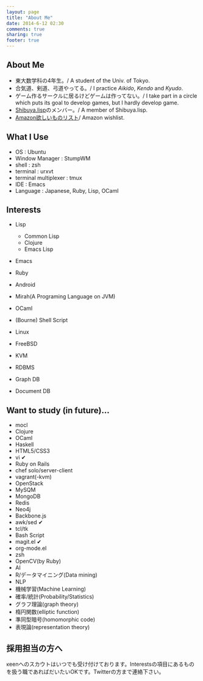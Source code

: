```yaml
---
layout: page
title: "About Me"
date: 2014-6-12 02:30
comments: true
sharing: true
footer: true
---
```

## About Me

- 東大数学科の4年生。/ A student of the Univ. of Tokyo.
- 合気道、剣道、弓道やってる。/ I practice _Aikido_, _Kendo_ and _Kyudo_.
- ゲーム作るサークルに居るけどゲームは作ってない。/ I take part in a circle which puts its goal to develop games, but I hardly develop game.
- [Shibuya.lisp](http://shibuya.lisp-users.org/)のメンバー。/ A member of Shibuya.lisp.
- [Amazon欲しいものリスト](http://www.amazon.co.jp/registry/wishlist/TA077537OIUP)/ Amazon wishlist.

## What I Use

- OS : Ubuntu
- Window Manager : StumpWM
- shell : zsh
- terminal : urxvt
- terminal multiplexer : tmux
- IDE : Emacs
- Language : Japanese, Ruby, Lisp, OCaml

## Interests

- Lisp
  - Common Lisp
  - Clojure
  - Emacs Lisp

- Emacs
- Ruby
- Android
- Mirah(A Programing Language on JVM)
- OCaml
- (Bourne) Shell Script
- Linux
- FreeBSD
- KVM
- RDBMS
- Graph DB
- Document DB

## Want to study (in future)…

- mocl
- Clojure
- OCaml
- Haskell
- HTML5/CSS3
- vi ✔
- Ruby on Rails
- chef solo/server-client
- vagrant(-kvm)
- OpenStack
- MySQM
- MongoDB
- Redis
- Neo4j
- Backbone.js
- awk/sed ✔
- tcl/tk
- Bash Script
- magit.el ✔
- org-mode.el
- zsh
- OpenCV(by Ruby)
- AI
- R/データマイニング(Data mining)
- NLP
- 機械学習(Machine Learning)
- 確率/統計(Probability/Statistics)
- グラフ理論(graph theory)
- 楕円関数(elliptic function)
- 準同型暗号(homomorphic code)
- 表現論(representation theory)

## 採用担当の方へ

κeenへのスカウトはいつでも受け付けております。Interestsの項目にあるものを扱う職であればだいたいOKです。Twitterの方まで連絡下さい。

